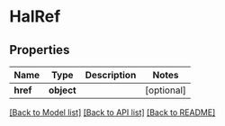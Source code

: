 # HalRef

## Properties
Name | Type | Description | Notes
------------ | ------------- | ------------- | -------------
**href** | **object** |  | [optional] 

[[Back to Model list]](../README.md#documentation-for-models) [[Back to API list]](../README.md#documentation-for-api-endpoints) [[Back to README]](../README.md)

